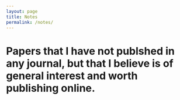 ```yaml
---
layout: page
title: Notes
permalink: /notes/
---
```


Papers that I have not publshed in any journal, but that I believe is of general interest and worth publishing online.
====
